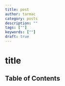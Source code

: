 ```yaml
---
title: post
author: tarmac
category: posts
description: ""
tags: [""]
keywords: [""]
draft: true
---
```


# title

## Table of Contents
